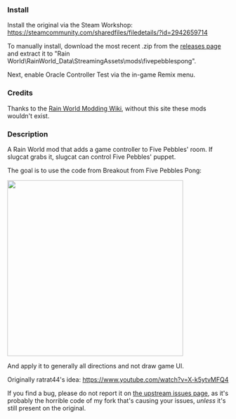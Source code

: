 ### Install
Install the original via the Steam Workshop: https://steamcommunity.com/sharedfiles/filedetails/?id=2942659714

To manually install, download the most recent .zip from the [releases page](https://github.com/FateUnix29/fivepebblespong/releases) and extract it to "Rain World\RainWorld_Data\StreamingAssets\mods\fivepebblespong".

Next, enable Oracle Controller Test via the in-game Remix menu.


### Credits
Thanks to the [Rain World Modding Wiki](https://rainworldmodding.miraheze.org/), without this site these mods wouldn't exist.


### Description
A Rain World mod that adds a game controller to Five Pebbles' room. If slugcat grabs it, slugcat can control Five Pebbles' puppet.

The goal is to use the code from Breakout from Five Pebbles Pong:

<img src="https://github.com/woutkolkman/fivepebblespong/blob/master/gifs/fivepebblesbreakout.gif" height="400">

And apply it to generally all directions and not draw game UI.

Originally ratrat44's idea: https://www.youtube.com/watch?v=X-k5ytvMFQ4

If you find a bug, please do not report it on [the upstream issues page](https://github.com/woutkolkman/fivepebblespong/issues), as it's probably the horrible code of my fork that's causing your issues, *unless* it's still present on the original.
